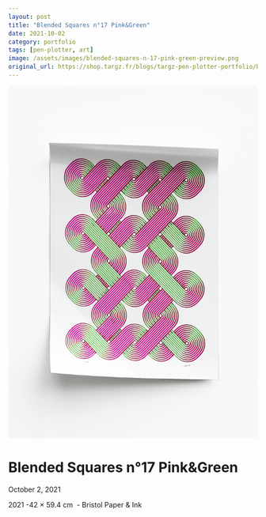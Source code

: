 ```yaml
---
layout: post
title: "Blended Squares n°17 Pink&Green"
date: 2021-10-02
category: portfolio
tags: [pen-plotter, art]
image: /assets/images/blended-squares-n-17-pink-green-preview.png
original_url: https://shop.targz.fr/blogs/targz-pen-plotter-portfolio/blended-squares-n-17-pink-green
---
```


![Blended Squares n°17 Pink&Green](/assets/images/blended-squares-n-17-pink-green-02.png)

# Blended Squares n°17 Pink&Green
October 2, 2021

2021 -42 × 59.4 cm  - Bristol Paper & Ink